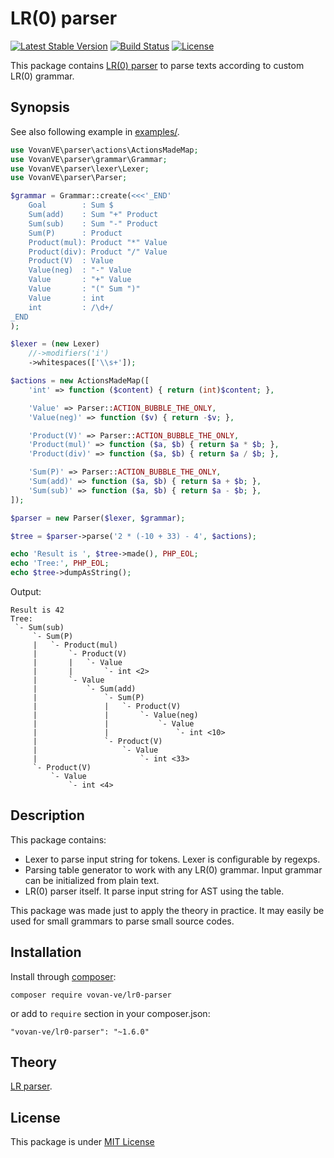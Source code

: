 LR(0) parser
============

[![Latest Stable Version](https://img.shields.io/packagist/v/vovan-ve/lr0-parser.svg)](https://packagist.org/packages/vovan-ve/lr0-parser)
[![Build Status](https://travis-ci.org/Vovan-VE/parser.svg)](https://travis-ci.org/Vovan-VE/parser)
[![License](https://poser.pugx.org/vovan-ve/lr0-parser/license)](https://packagist.org/packages/vovan-ve/lr0-parser)

This package contains [LR(0) parser][lr-parser.wiki] to parse texts according
to custom LR(0) grammar.

Synopsis
--------

See also following example in [examples/](examples/).

```php
use VovanVE\parser\actions\ActionsMadeMap;
use VovanVE\parser\grammar\Grammar;
use VovanVE\parser\lexer\Lexer;
use VovanVE\parser\Parser;

$grammar = Grammar::create(<<<'_END'
    Goal        : Sum $
    Sum(add)    : Sum "+" Product
    Sum(sub)    : Sum "-" Product
    Sum(P)      : Product
    Product(mul): Product "*" Value
    Product(div): Product "/" Value
    Product(V)  : Value
    Value(neg)  : "-" Value
    Value       : "+" Value
    Value       : "(" Sum ")"
    Value       : int
    int         : /\d+/
_END
);

$lexer = (new Lexer)
    //->modifiers('i')
    ->whitespaces(['\\s+']);

$actions = new ActionsMadeMap([
    'int' => function ($content) { return (int)$content; },

    'Value' => Parser::ACTION_BUBBLE_THE_ONLY,
    'Value(neg)' => function ($v) { return -$v; },

    'Product(V)' => Parser::ACTION_BUBBLE_THE_ONLY,
    'Product(mul)' => function ($a, $b) { return $a * $b; },
    'Product(div)' => function ($a, $b) { return $a / $b; },

    'Sum(P)' => Parser::ACTION_BUBBLE_THE_ONLY,
    'Sum(add)' => function ($a, $b) { return $a + $b; },
    'Sum(sub)' => function ($a, $b) { return $a - $b; },
]);

$parser = new Parser($lexer, $grammar);

$tree = $parser->parse('2 * (-10 + 33) - 4', $actions);

echo 'Result is ', $tree->made(), PHP_EOL;
echo 'Tree:', PHP_EOL;
echo $tree->dumpAsString();
```

Output:

    Result is 42
    Tree:
     `- Sum(sub)
         `- Sum(P)
         |   `- Product(mul)
         |       `- Product(V)
         |       |   `- Value
         |       |       `- int <2>
         |       `- Value
         |           `- Sum(add)
         |               `- Sum(P)
         |               |   `- Product(V)
         |               |       `- Value(neg)
         |               |           `- Value
         |               |               `- int <10>
         |               `- Product(V)
         |                   `- Value
         |                       `- int <33>
         `- Product(V)
             `- Value
                 `- int <4>

Description
-----------

This package contains:

*   Lexer to parse input string for tokens. Lexer is configurable by regexps.
*   Parsing table generator to work with any LR(0) grammar. Input grammar can
    be initialized from plain text.
*   LR(0) parser itself. It parse input string for AST using the table.

This package was made just to apply the theory in practice. It may easily be
used for small grammars to parse small source codes.

Installation
------------

Install through [composer][]:

    composer require vovan-ve/lr0-parser

or add to `require` section in your composer.json:

    "vovan-ve/lr0-parser": "~1.6.0"

Theory
------

[LR parser][lr-parser.wiki].

License
-------

This package is under [MIT License][mit]


[composer]: http://getcomposer.org/
[lr-parser.wiki]: https://en.wikipedia.org/wiki/LR_parser
[mit]: https://opensource.org/licenses/MIT
